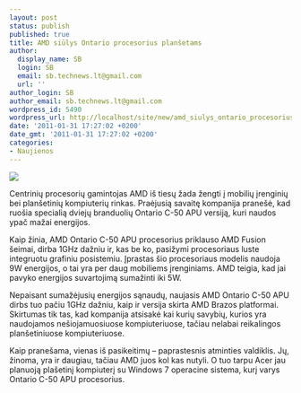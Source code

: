 ```yaml
---
layout: post
status: publish
published: true
title: AMD siūlys Ontario procesorius planšetams
author:
  display_name: SB
  login: SB
  email: sb.technews.lt@gmail.com
  url: ''
author_login: SB
author_email: sb.technews.lt@gmail.com
wordpress_id: 5490
wordpress_url: http://localhost/site/new/amd_siulys_ontario_procesorius_plansetams/
date: '2011-01-31 17:27:02 +0200'
date_gmt: '2011-01-31 17:27:02 +0200'
categories:
- Naujienos
---
```

<div class="imgright"><img src="http://t2.gstatic.com/images?q=tbn:7-8qjOMhnnO5MM:http://www.brandsoftheworld.com/brands/0021/5470/brand.gif"  /></div>
<p>Centrinių procesorių gamintojas AMD iš tiesų žada žengti į mobilių įrenginių bei planšetinių kompiuterių rinkas. Praėjusią savaitę kompanija pranešė, kad ruošia specialią dviejų branduolių Ontario C-50 APU versiją, kuri naudos ypač mažai energijos.</p>
<p>Kaip žinia, AMD Ontario C-50 APU procesorius priklauso AMD Fusion šeimai, dirba 1GHz dažniu ir, kas be ko, pasižymi procesoriaus luste integruotu grafiniu posistemiu. Įprastas šio procesoriaus modelis naudoja 9W energijos, o tai yra per daug mobiliems įrenginiams. AMD teigia, kad jai pavyko energijos suvartojimą sumažinti iki 5W.</p>
<p>Nepaisant sumažėjusių energijos sąnaudų, naujasis AMD Ontario C-50 APU dirbs tuo pačiu 1GHz dažniu, kaip ir versija skirta AMD Brazos platformai. Skirtumas tik tas, kad kompanija atsisakė kai kurių savybių, kurios yra naudojamos nešiojamuosiuose kompiuteriuose, tačiau nelabai reikalingos planšetiniuose kompiuteriuose.</p>
<p>Kaip pranešama, vienas iš pasikeitimų – paprastesnis atminties valdiklis. Jų, žinoma, yra ir daugiau, tačiau AMD juos kol kas nutyli. O tuo tarpu Acer jau planuoją plašetinį kompiuterį su Windows 7 operacine sistema, kurį varys Ontario C-50 APU procesorius.<br /></p>
